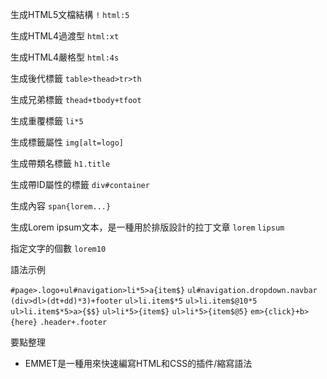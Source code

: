 生成HTML5文檔結構
`!`
`html:5`

生成HTML4過渡型
`html:xt`

生成HTML4嚴格型
`html:4s`

生成後代標籤
`table>thead>tr>th`

生成兄弟標籤
`thead+tbody+tfoot`

生成重覆標籤
`li*5`

生成標籤屬性
`img[alt=logo]`

生成帶類名標籤
`h1.title`

生成帶ID屬性的標籤
`div#container`

生成內容
`span{lorem...}`

生成Lorem ipsum文本，是一種用於排版設計的拉丁文章
`lorem`
`lipsum`

指定文字的個數
`lorem10`

語法示例

`#page>.logo+ul#navigation>li*5>a{item$}`
`ul#navigation.dropdown.navbar`
`(div>dl>(dt+dd)*3)+footer`
`ul>li.item$*5`
`ul>li.item$@10*5`
`ul>li.item$*5>a>{$$}`
`ul>li*5>{item$}`
`ul>li*5>{item$@5}`
`em>{click}+b>{here}`
`.header+.footer`

要點整理
- EMMET是一種用來快速編寫HTML和CSS的插件/縮寫語法